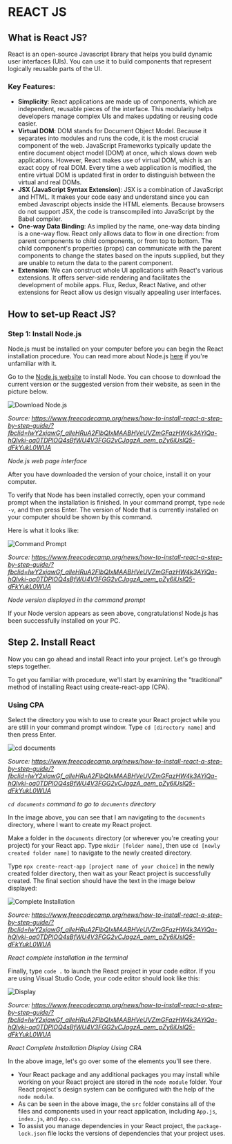 # REACT JS

## What is React JS? 

React is an open-source Javascript library that helps you build dynamic user interfaces (UIs). You can use it to build components that represent logically reusable parts of the UI.

### Key Features:
- **Simplicity**: React applications are made up of components, which are independent, reusable pieces of the interface. This modularity helps developers manage complex UIs and makes updating or reusing code easier.
- **Virtual DOM**: DOM stands for Document Object Model. Because it separates into modules and runs the code, it is the most crucial component of the web. JavaScript Frameworks typically update the entire document object model (DOM) at once, which slows down web applications. However, React makes use of virtual DOM, which is an exact copy of real DOM. Every time a web application is modified, the entire virtual DOM is updated first in order to distinguish between the virtual and real DOMs.
- **JSX (JavaScript Syntax Extension)**: JSX is a combination of JavaScript and HTML. It makes your code easy and understand since you can embed Javascript objects inside the HTML elements. Because browsers do not support JSX, the code is transcompiled into JavaScript by the Babel compiler.
- **One-way Data Binding**: As implied by the name, one-way data binding is a one-way flow. React only allows data to flow in one direction: from parent components to child components, or from top to bottom. The child component's properties (props) can communicate with the parent components to change the states based on the inputs supplied, but they are unable to return the data to the parent component.
- **Extension**: We can construct whole UI applications with React's various extensions. It offers server-side rendering and facilitates the development of mobile apps. Flux, Redux, React Native, and other extensions for React allow us design visually appealing user interfaces.

## How to set-up React JS?

### Step 1: Install Node.js
Node.js must be installed on your computer before you can begin the React installation procedure. You can read more about Node.js [here](https://www.freecodecamp.org/news/what-is-node-js/) if you're unfamiliar with it.

Go to the [Node.js website](https://nodejs.org/en/) to install Node. You can choose to download the current version or the suggested version from their website, as seen in the picture below.

![Download Node.js](https://www.freecodecamp.org/news/content/images/2024/01/Node.js.png)

*Source: https://www.freecodecamp.org/news/how-to-install-react-a-step-by-step-guide/?fbclid=IwY2xjawGf_alleHRuA2FlbQIxMAABHVeUVZmGFqzHW4k3AYiQa-hQlvki-oq0TDPlOQ4sBfWU4V3FGG2vCJagzA_aem_pZy6iUslQ5-dFkYukL0WUA*

*Node.js web page interface*

After you have downloaded the version of your choice, install it on your computer.

To verify that Node has been installed correctly, open your command prompt when the installation is finished. In your command prompt, type `node -v`, and then press Enter. The version of Node that is currently installed on your computer should be shown by this command.

Here is what it looks like:

![Command Prompt](https://www.freecodecamp.org/news/content/images/2024/01/node-version-1.png)

*Source: https://www.freecodecamp.org/news/how-to-install-react-a-step-by-step-guide/?fbclid=IwY2xjawGf_alleHRuA2FlbQIxMAABHVeUVZmGFqzHW4k3AYiQa-hQlvki-oq0TDPlOQ4sBfWU4V3FGG2vCJagzA_aem_pZy6iUslQ5-dFkYukL0WUA*

*Node version displayed in the command prompt*

If your Node version appears as seen above, congratulations! Node.js has been successfully installed on your PC.

## Step 2. Install React
Now you can go ahead and install React into your project. Let's go through steps together.

To get you familiar with procedure, we'll start by examining the "traditional" method of installing React using create-react-app (CPA).

### Using CPA
Select the directory you wish to use to create your React project while you are still in your command prompt window. Type `cd [directory name]` and then press Enter.

![cd documents](https://www.freecodecamp.org/news/content/images/2024/01/Screenshot-1_30_2024-9_53_23-AM.png)

*Source: https://www.freecodecamp.org/news/how-to-install-react-a-step-by-step-guide/?fbclid=IwY2xjawGf_alleHRuA2FlbQIxMAABHVeUVZmGFqzHW4k3AYiQa-hQlvki-oq0TDPlOQ4sBfWU4V3FGG2vCJagzA_aem_pZy6iUslQ5-dFkYukL0WUA*

*`cd documents` command to go to `documents` directory*

In the image above, you can see that I am navigating to the `documents` directory, where I want to create my React project.

Make a folder in the `documents` directory (or wherever you're creating your project) for your React app. Type `mkdir [folder name]`, then use `cd [newly created folder name]` to navigate to the newly created directory.

Type `npx create-react-app [project name of your choice]` in the newly created folder directory, then wait as your React project is successfully created. The final section should have the text in the image below displayed:

![Complete Installation](https://www.freecodecamp.org/news/content/images/2024/01/React-project-2-1.png)

*Source: https://www.freecodecamp.org/news/how-to-install-react-a-step-by-step-guide/?fbclid=IwY2xjawGf_alleHRuA2FlbQIxMAABHVeUVZmGFqzHW4k3AYiQa-hQlvki-oq0TDPlOQ4sBfWU4V3FGG2vCJagzA_aem_pZy6iUslQ5-dFkYukL0WUA*

*React complete installation in the terminal*

Finally, type `code .` to launch the React project in your code editor. If you are using Visual Studio Code, your code editor should look like this:

![Display](https://www.freecodecamp.org/news/content/images/2024/01/Welcome---reactproject---Visual-Studio-Code-1_30_2024-8_39_40-PM.png)

*Source: https://www.freecodecamp.org/news/how-to-install-react-a-step-by-step-guide/?fbclid=IwY2xjawGf_alleHRuA2FlbQIxMAABHVeUVZmGFqzHW4k3AYiQa-hQlvki-oq0TDPlOQ4sBfWU4V3FGG2vCJagzA_aem_pZy6iUslQ5-dFkYukL0WUA*

*React Complete Installation Display Using CRA*

In the above image, let's go over some of the elements you'll see there.

- Your React package and any additional packages you may install while working on your React project are stored in the `node module` folder. Your React project's design system can be configured with the help of the `node module`.
- As can be seen in the above image, the `src` folder constains all of the files and components used in your react application, including `App.js`, `index.js`, and `App.css`.
- To assist you manage dependencies in your React project, the `package-lock.json` file locks the versions of dependencies that your project uses.